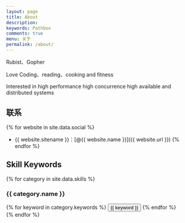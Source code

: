 ```yaml
---
layout: page
title: About
description:
keywords: Pathbox
comments: true
menu: 关于
permalink: /about/
---
```


Rubist、Gopher

Love Coding、reading、cooking and fitness

Interested in high performance high concurrence high available and distributed systems

## 联系

{% for website in site.data.social %}
* {{ website.sitename }}：[@{{ website.name }}]({{ website.url }})
{% endfor %}

## Skill Keywords

{% for category in site.data.skills %}
### {{ category.name }}
<div class="btn-inline">
{% for keyword in category.keywords %}
<button class="btn btn-outline" type="button">{{ keyword }}</button>
{% endfor %}
</div>
{% endfor %}
